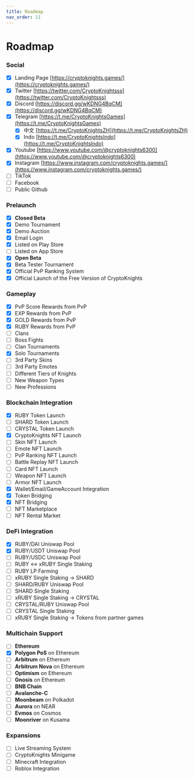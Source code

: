 ```yaml
---
title: Roadmap
nav_order: 11
---
```


# Roadmap

### Social

* [x] Landing Page [https://cryptoknights.games/](https://cryptoknights.games/)
* [x] Twitter [https://twitter.com/CryptoKnightsss](https://twitter.com/CryptoKnightsss)
* [x] Discord [https://discord.gg/wKDNG4BqCM](https://discord.gg/wKDNG4BqCM)
* [x] Telegram [https://t.me/CryptoKnightsGames](https://t.me/CryptoKnightsGames)
  * [x] 中文 [https://t.me/CryptoKnightsZH](https://t.me/CryptoKnightsZH)
  * [x] Indo [https://t.me/CryptoKnightsIndo](https://t.me/CryptoKnightsIndo)
* [x] Youtube [https://www.youtube.com/@cryptoknights6300](https://www.youtube.com/@cryptoknights6300)
* [x] Instagram [https://www.instagram.com/cryptoknights.games/](https://www.instagram.com/cryptoknights.games/)
* [ ] TikTok
* [ ] Facebook
* [ ] Public Github

### Prelaunch

* [x] **Closed Beta**
* [x] Demo Tournament
* [x] Demo Auction
* [x] Email Login
* [x] Listed on Play Store
* [ ] Listed on App Store
* [x] **Open Beta**
* [x] Beta Tester Tournament
* [x] Official PvP Ranking System
* [x] Official Launch of the Free Version of CryptoKnights

### Gameplay

* [x] PvP Score Rewards from PvP
* [x] EXP Rewards from PvP
* [x] GOLD Rewards from PvP
* [x] RUBY Rewards from PvP
* [ ] Clans
* [ ] Boss Fights
* [ ] Clan Tournaments
* [x] Solo Tournaments
* [ ] 3rd Party Skins
* [ ] 3rd Party Emotes
* [ ] Different Tiers of Knights
* [ ] New Weapon Types
* [ ] New Professions

### Blockchain Integration

* [x] RUBY Token Launch
* [ ] SHARD Token Launch
* [ ] CRYSTAL Token Launch
* [x] CryptoKnights NFT Launch
* [ ] Skin NFT Launch
* [ ] Emote NFT Launch
* [ ] PvP Ranking NFT Launch
* [ ] Battle Replay NFT Launch
* [ ] Card NFT Launch
* [ ] Weapon NFT Launch
* [ ] Armor NFT Launch
* [x] Wallet/Email/GameAccount Integration
* [x] Token Bridging
* [x] NFT Bridging
* [ ] NFT Marketplace
* [ ] NFT Rental Market

### DeFi Integration

* [x] RUBY/DAI Uniswap Pool
* [x] RUBY/USDT Uniswap Pool
* [ ] RUBY/USDC Uniswap Pool
* [ ] RUBY <-> xRUBY Single Staking
* [ ] RUBY LP Farming
* [ ] xRUBY Single Staking -> SHARD
* [ ] SHARD/RUBY Uniswap Pool
* [ ] SHARD Single Staking
* [ ] xRUBY Single Staking -> CRYSTAL
* [ ] CRYSTAL/RUBY Uniswap Pool
* [ ] CRYSTAL Single Staking
* [ ] xRUBY Single Staking -> Tokens from partner games

### Multichain Support

* [ ] **Ethereum**
* [x] **Polygon PoS** on Ethereum
* [ ] **Arbitrum** on Ethereum
* [ ] **Arbitrum Nova** on Ethereum
* [ ] **Optimism** on Ethereum
* [ ] **Gnosis** on Ethereum
* [ ] **BNB Chain**
* [ ] **Avalanche-C**
* [ ] **Moonbeam** on Polkadot
* [ ] **Aurora** on NEAR
* [ ] **Evmos** on Cosmos
* [ ] **Moonriver** on Kusama

### Expansions

* [ ] Live Streaming System
* [ ] CryptoKnights Minigame
* [ ] Minecraft Integration
* [ ] Roblox Integration
